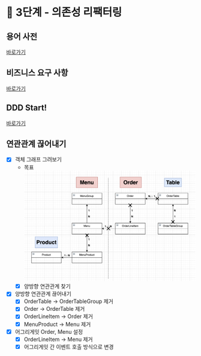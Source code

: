 # 🚀 3단계 - 의존성 리팩터링

## 용어 사전

[바로가기](../README.md)

## 비즈니스 요구 사항

[바로가기](step1.md)

## DDD Start!

[바로가기](step2.md)

## 연관관계 끊어내기

- [X] 객체 그래프 그려보기  
  - 목표 ![alt](./domain_graph.png)
  - [X] 양방향 연관관계 찾기
- [X] 양방향 연관관계 끊어내기
  - [X] OrderTable -> OrderTableGroup 제거
  - [X] Order -> OrderTable 제거
  - [X] OrderLineItem -> Order 제거
  - [X] MenuProduct -> Menu 제거
- [X] 어그리게잇 Order, Menu 설정
  - [X] OrderLineItem -> Menu 제거
  - [X] 어그리게잇 간 이벤트 호출 방식으로 변경
